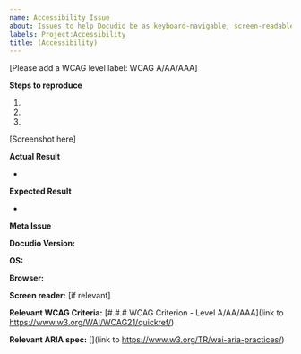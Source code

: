 ```yaml
---
name: Accessibility Issue
about: Issues to help Docudio be as keyboard-navigable, screen-readable, and accessible to all, with a focus on WCAG / Section 508 compliance
labels: Project:Accessibility
title: (Accessibility)
---
```


[Please add a WCAG level label: WCAG A/AA/AAA]

**Steps to reproduce**

1.
2.
3.

[Screenshot here]

**Actual Result**

*

**Expected Result**

*

**Meta Issue**

**Docudio Version:**

**OS:**

**Browser:**

**Screen reader:** [if relevant]

**Relevant WCAG Criteria:** [#.#.# WCAG Criterion - Level A/AA/AAA](link to https://www.w3.org/WAI/WCAG21/quickref/)

**Relevant ARIA spec:** [](link to https://www.w3.org/TR/wai-aria-practices/)
